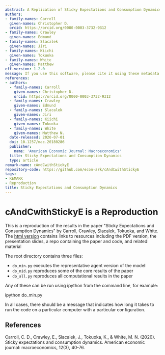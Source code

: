 ```yaml
---
abstract: A Replication of Sticky Expectations and Consumption Dynamics.
authors:
- family-names: Carroll
  given-names: Christopher D.
  orcid: https://orcid.org/0000-0003-3732-9312
- family-names: Crawley
  given-names: Edmund
- family-names: Slacalek
  given-names: Jiri
- family-names: Kiichi
  given-names: Tokuoka
- family-names: White
  given-names: Matthew
cff-version: 1.2.0
message: If you use this software, please cite it using these metadata.
references:
- authors:
  - family-names: Carroll
    given-names: Christopher D.
    orcid: https://orcid.org/0000-0003-3732-9312
  - family-names: Crawley
    given-names: Edmund
  - family-names: Slacalek
    given-names: Jiri
  - family-names: Kiichi
    given-names: Tokuoka
  - family-names: White
    given-names: Matthew N.
  date-released: 2020-07-01
  doi: 10.1257/mac.20180286
  publisher:
    name: 'American Economic Journal: Macroeconomics'
  title: Sticky Expectations and Consumption Dynamics
  type: article
remark-name: cAndCwithStickyE
repository-code: https://github.com/econ-ark/cAndCwithStickyE
tags:
- REMARK
- Reproduction
title: Sticky Expectations and Consumption Dynamics
---
```


# cAndCwithStickyE is a Reproduction

This is a reproduction of the results in the paper "Sticky Expectations and Consumption Dynamics" by Carroll, Crawley, Slacalek, Tokuoka, and White. The [html version](http://econ.jhu.edu/people/ccarroll/papers/cAndCwithStickyE) contains links to resources including the PDF version, the presentation slides, a repo containing the paper and code, and related material

The root directory contains three files:

* `do_min.py` executes the representative agent version of the model
* `do_mid.py` reproduces some of the core results of the paper
* `do_all.py` reproduces all computational results in the paper

Any of these can be run using ipython from the command line, for example:

ipython do_min.py

In all cases, there should be a message that indicates how long it takes to run the code on a particular computer with a particular configuration.

## References

Carroll, C. D., Crawley, E., Slacalek, J., Tokuoka, K., & White, M. N. (2020). Sticky expectations and consumption dynamics. American economic journal: macroeconomics, 12(3), 40-76.

